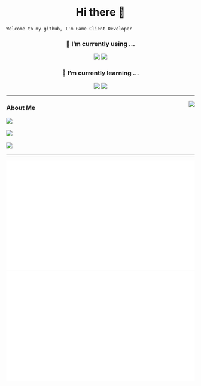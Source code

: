 # <div align ="center"> Hi there 👋</div>
 
```
Welcome to my github, I'm Game Client Developer
```

### <div align ="center"> 🔭 I’m currently using ... </div>

<p align="center">
 <img src="https://img.shields.io/badge/-Unity-black?logo=Unity&logoColor=white">
 <img src="https://img.shields.io/badge/-C%23-blue?logo=csharp&logoColor=white">
</p>

### <div align ="center"> 🌱 I’m currently learning ... </div>

<p align="center">
 <img src="https://img.shields.io/badge/-UE5-white?logo=unrealengine&logoColor=white&color=%230E1128">
 <img src="https://img.shields.io/badge/C++-00599C?style=badge&logo=Cplusplus&logoColor=white">
</p>

***

<a href="https://solved.ac/anwl"><img align="right" src="http://mazassumnida.wtf/api/v2/generate_badge?boj=anwl&theme=dark"/></a>

### About Me
<p><a href="https://wnstjd0605.tistory.com/"><img src="https://img.shields.io/badge/-Tistory-orange?logo=tistory&logoColor=white"></a></p>
<p><a href="https://www.youtube.com/channel/UCV-caO_GNgfbttuqRYtCJ2A"><img src="https://img.shields.io/badge/-Youtube-white?logo=youtube&logoColor=red"></a></p>
<p><a href="https://ggm.gondr.net/user/profile/187"><img src="https://img.shields.io/badge/-Portfolio-darkgreen?logo=&logoColor=white"></a></p>


***

<div align="center">

![](https://raw.githubusercontent.com/JUNSUNG06/github-stats-transparent/output/generated/overview.svg)
![](https://raw.githubusercontent.com/JUNSUNG06/github-stats-transparent/output/generated/languages.svg)

</div>

<!--
**JUNSUNG06/JUNSUNG06** is a ✨ _special_ ✨ repository because its `README.md` (this file) appears on your GitHub profile.

Here are some ideas to get you started:

- 
- 
- 👯 I’m looking to collaborate on ...
- 🤔 I’m looking for help with ...
- 💬 Ask me about ...
- 📫 How to reach me: ...
- 😄 Pronouns: ...
- ⚡ Fun fact: ...
-->
